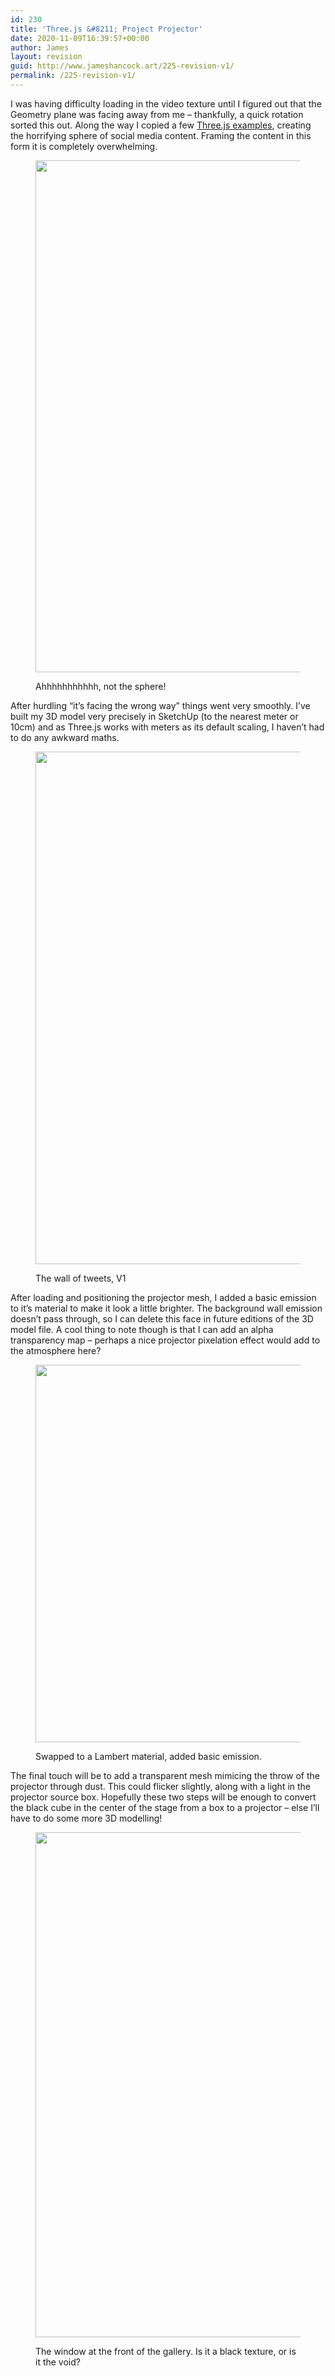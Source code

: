 ```yaml
---
id: 230
title: 'Three.js &#8211; Project Projector'
date: 2020-11-09T16:39:57+00:00
author: James
layout: revision
guid: http://www.jameshancock.art/225-revision-v1/
permalink: /225-revision-v1/
---
```

 

I was having difficulty loading in the video texture until I figured out that the Geometry plane was facing away from me &#8211; thankfully, a quick rotation sorted this out. Along the way I copied a few [Three.js examples](https://threejs.org/examples/?q=video#webgl_video_panorama_equirectangular), creating the horrifying sphere of social media content. Framing the content in this form it is completely overwhelming.

<!--more--><figure class="wp-block-image size-large">

<img loading="lazy" width="1024" height="819" src="http://www.jameshancock.art/wp-content/uploads/2020/11/DebuggingTheProjectorMesh-1024x819.png" alt="" class="wp-image-226" srcset="http://www.jameshancock.art/wp-content/uploads/2020/11/DebuggingTheProjectorMesh-1024x819.png 1024w, http://www.jameshancock.art/wp-content/uploads/2020/11/DebuggingTheProjectorMesh-300x240.png 300w, http://www.jameshancock.art/wp-content/uploads/2020/11/DebuggingTheProjectorMesh-768x614.png 768w, http://www.jameshancock.art/wp-content/uploads/2020/11/DebuggingTheProjectorMesh.png 1281w" sizes="(max-width: 767px) 89vw, (max-width: 1000px) 54vw, (max-width: 1071px) 543px, 580px" /> <figcaption>Ahhhhhhhhhhh, not the sphere!</figcaption></figure> 

After hurdling &#8220;it&#8217;s facing the wrong way&#8221; things went very smoothly. I&#8217;ve built my 3D model very precisely in SketchUp (to the nearest meter or 10cm) and as Three.js works with meters as its default scaling, I haven&#8217;t had to do any awkward maths.<figure class="wp-block-image size-large">

<img loading="lazy" width="1024" height="820" src="http://www.jameshancock.art/wp-content/uploads/2020/11/The-Wall-Of-Tweets-Is-Alive-1024x820.jpg" alt="" class="wp-image-227" srcset="http://www.jameshancock.art/wp-content/uploads/2020/11/The-Wall-Of-Tweets-Is-Alive-1024x820.jpg 1024w, http://www.jameshancock.art/wp-content/uploads/2020/11/The-Wall-Of-Tweets-Is-Alive-300x240.jpg 300w, http://www.jameshancock.art/wp-content/uploads/2020/11/The-Wall-Of-Tweets-Is-Alive-768x615.jpg 768w, http://www.jameshancock.art/wp-content/uploads/2020/11/The-Wall-Of-Tweets-Is-Alive.jpg 1276w" sizes="(max-width: 767px) 89vw, (max-width: 1000px) 54vw, (max-width: 1071px) 543px, 580px" /> <figcaption>The wall of tweets, V1</figcaption></figure> 

After loading and positioning the projector mesh, I added a basic emission to it&#8217;s material to make it look a little brighter. The background wall emission doesn&#8217;t pass through, so I can delete this face in future editions of the 3D model file. A cool thing to note though is that I can add an alpha transparency map &#8211; perhaps a nice projector pixelation effect would add to the atmosphere here?<figure class="wp-block-image size-large">

<img loading="lazy" width="1024" height="604" src="http://www.jameshancock.art/wp-content/uploads/2020/11/Material-Emissions-Applied-to-Projector-1024x604.jpg" alt="" class="wp-image-228" srcset="http://www.jameshancock.art/wp-content/uploads/2020/11/Material-Emissions-Applied-to-Projector-1024x604.jpg 1024w, http://www.jameshancock.art/wp-content/uploads/2020/11/Material-Emissions-Applied-to-Projector-300x177.jpg 300w, http://www.jameshancock.art/wp-content/uploads/2020/11/Material-Emissions-Applied-to-Projector-768x453.jpg 768w, http://www.jameshancock.art/wp-content/uploads/2020/11/Material-Emissions-Applied-to-Projector-1536x907.jpg 1536w, http://www.jameshancock.art/wp-content/uploads/2020/11/Material-Emissions-Applied-to-Projector.jpg 1816w" sizes="(max-width: 767px) 89vw, (max-width: 1000px) 54vw, (max-width: 1071px) 543px, 580px" /> <figcaption>Swapped to a Lambert material, added basic emission.</figcaption></figure> 

The final touch will be to add a transparent mesh mimicing the throw of the projector through dust. This could flicker slightly, along with a light in the projector source box. Hopefully these two steps will be enough to convert the black cube in the center of the stage from a box to a projector &#8211; else I&#8217;ll have to do some more 3D modelling!<figure class="wp-block-image size-large">

<img loading="lazy" width="1024" height="808" src="http://www.jameshancock.art/wp-content/uploads/2020/11/Cannot-tell-if-black-texture-or-just-the-void-1024x808.jpg" alt="" class="wp-image-229" srcset="http://www.jameshancock.art/wp-content/uploads/2020/11/Cannot-tell-if-black-texture-or-just-the-void-1024x808.jpg 1024w, http://www.jameshancock.art/wp-content/uploads/2020/11/Cannot-tell-if-black-texture-or-just-the-void-300x237.jpg 300w, http://www.jameshancock.art/wp-content/uploads/2020/11/Cannot-tell-if-black-texture-or-just-the-void-768x606.jpg 768w, http://www.jameshancock.art/wp-content/uploads/2020/11/Cannot-tell-if-black-texture-or-just-the-void.jpg 1272w" sizes="(max-width: 767px) 89vw, (max-width: 1000px) 54vw, (max-width: 1071px) 543px, 580px" /> <figcaption>The window at the front of the gallery. Is it a black texture, or is it the void?</figcaption></figure>